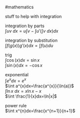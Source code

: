 #mathematics 

stuff to help with integration

integration by parts  
$\int uv \ dx=u \int v-\int u'(\int v \ dx)dx$

integration by substitution  
$\int f(g(x))g'(x)dx= \int f(u)du$

trig  
$\int \cos (x)dx=\sin x$  
$\int \sin(x)dx=-\cos x$

exponential  
$\int e^{x}dx=e^{x}$  
$\int a^{x}dx=\frac{a^{x}}{\ln(a)}$  
$\int \ln x \ dx = x\ln x-x$  
$\int \frac{1}{x}dx=\ln|x|$

power rule  
$\int x^{n}dx=\frac{x^{n+1}}{n+1}$